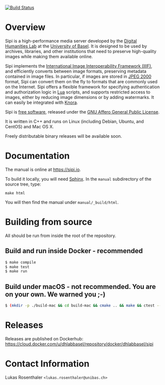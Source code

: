 [![Build Status](https://travis-ci.org/dhlab-basel/Sipi.svg?branch=develop)](https://travis-ci.org/dhlab-basel/Sipi)

# Overview

Sipi is a high-performance media server developed by the [Digital Humanities Lab](http://www.dhlab.unibas.ch) at the
[University of Basel](https://www.unibas.ch/en.html). It is designed to be used by archives,
libraries, and other institutions that need to preserve high-quality images
while making them available online.

Sipi implements the [International Image Interoperability Framework (IIIF)](http://iiif.io/),
and efficiently converts between image formats, preserving metadata contained
in image files. In particular, if images are stored in [JPEG 2000](https://jpeg.org/jpeg2000/) format,
Sipi can convert them on the fly to formats that are commonly used on the
Internet. Sipi offers a flexible framework for specifying authentication and
authorization logic in [Lua](https://www.lua.org/) scripts, and supports restricted access to images,
either by reducing image dimensions or by adding watermarks. It can easily be
integrated with [Knora](http://www.knora.org).

Sipi is [free software](http://www.gnu.org/philosophy/free-sw.en.html),
released under the [GNU Affero General Public License](http://www.gnu.org/licenses/agpl-3.0.en.html).

It is written in C++ and runs on Linux (including Debian, Ubuntu, and CentOS) and
Mac OS X.

Freely distributable binary releases will be available soon.

# Documentation

The manual is online at https://sipi.io.

To build it locally, you will need [Sphinx](http://www.sphinx-doc.org/en/stable/index.html).
In the `manual` subdirectory of the source tree, type:

```
make html
```

You will then find the manual under `manual/_build/html`.

# Building from source

All should be run from inside the root of the repository.

## Build and run inside Docker - recommended
```bash
$ make compile
$ make test
$ make run
```

## Build under macOS - not recommended. You are on your own. We warned you ;-)

```bash
$ (mkdir -p ./build-mac && cd build-mac && cmake .. && make && ctest --verbose)
```

# Releases

Releases are published on Dockerhub: https://cloud.docker.com/u/dhlabbasel/repository/docker/dhlabbasel/sipi


# Contact Information

Lukas Rosenthaler `<lukas.rosenthaler@unibas.ch>`
